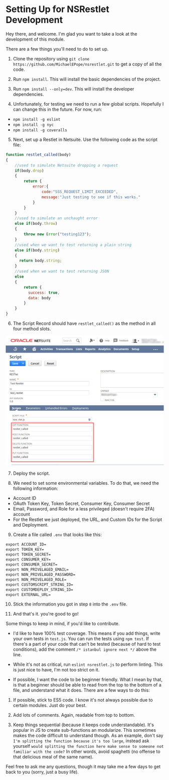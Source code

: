 # Setting Up for NSRestlet Development

Hey there, and welcome.  I'm glad you want to take a look at the development of this module.

There are a few things you'll need to do to set up.

1.  Clone the repository using `git clone https://github.com/MichaelEPope/nsrestlet.git` to get a copy of all the code.

2.  Run `npm install`.  This will install the basic dependencies of the project.

3.  Run `npm install --only=dev`.  This will install the developer dependencies.

4.  Unfortunately, for testing we need to run a few global scripts.
Hopefully I can change this in the future.  For now, run:

* `npm install -g eslint`
* `npm install -g nyc`
* `npm install -g coveralls`

5.  Next, set up a Restlet in Netsuite.  Use the following code as the script file:

```javascript
function restlet_called(body)
{
    //used to simulate Netsuite dropping a request
    if(body.drop)
    {
        return {
            error:{
                code:"SSS_REQUEST_LIMIT_EXCEEDED",
                message:"Just testing to see if this works."
            }
        }
    }
    //used to simulate an unchaught error
    else if(body.throw)
    {
        throw new Error("testing123");
    }
    //used when we want to test returning a plain string
    else if(body.string)
    {
      return body.string;
    }
    //used when we want to test returning JSON
    else
    {
        return {
          success: true,
          data: body
        }
    }
}
```

6.  The Script Record should have `restlet_called()` as the method in all four method slots.

![alt text](./web/img/restlet_functions.png "Logo Title Text 1")

7.  Deploy the script.

8.  We need to set some environmental variables.  To do that, we need the following information:

* Account ID
* OAuth Token Key, Token Secret, Consumer Key, Consumer Secret
* Email, Password, and Role for a less privileged (doesn't require 2FA) account
* For the Restlet we just deployed, the URL, and Custom IDs for the Script and Deployment.

9.  Create a file called `.env` that looks like this:

```text
export ACCOUNT_ID=
export TOKEN_KEY=
export TOKEN_SECRET=
export CONSUMER_KEY=
export CONSUMER_SECRET=
export NON_PRIVELAGED_EMAIL=
export NON_PRIVELAGED_PASSWORD=
export NON_PRIVELAGED_ROLE=
export CUSTOMSCRIPT_STRING_ID=
export CUSTOMDEPLOY_STRING_ID=
export EXTERNAL_URL=
```

10.  Stick the information you got in step `8` into the `.env` file.

11. And that's it.  you're good to go!

Some things to keep in mind, if you'd like to contribute.

* I'd like to have 100% test coverage.
This means if you add things, write your own tests in `test.js`.
You can run the tests using `npm test`.
If there's a part of your code that can't be tested (because of hard to test conditions),
add the comment `/* istanbul ignore next */` above the line.

* While it's not as critical, run `eslint nsrestlet.js` to perform linting.
This is just nice to have, I'm not too strict on it.

* If possible, I want the code to be beginner friendly.
What I mean by that, is that a beginner should be able to read from the top to the bottom of a file, and understand what it does.
There are a few ways to do this:

1.  If possible, stick to ES5 code.  I know it's not always possible due to certain modules.
Just do your best.

2.  Add lots of comments.  Again, readable from top to bottom.

3.  Keep things sequential (because it keeps code understandable).  It's popular in JS to create sub-functions an modularize.
This sometimes makes the code difficult to understand though.  As an example, don't say
`I'm splitting the function because it's too large`, instead ask yourself
`would splitting the function here make sense to someone not familiar with the code?`
In other words, avoid spaghetti (no offense to that delicious meal of the same name).

Feel free to ask me any questions, though it may take me a few days to get back to you
(sorry, just a busy life).
